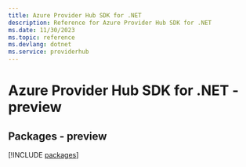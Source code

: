 ```yaml
---
title: Azure Provider Hub SDK for .NET
description: Reference for Azure Provider Hub SDK for .NET
ms.date: 11/30/2023
ms.topic: reference
ms.devlang: dotnet
ms.service: providerhub
---
```

# Azure Provider Hub SDK for .NET - preview
## Packages - preview
[!INCLUDE [packages](provider-hub-index.md)]